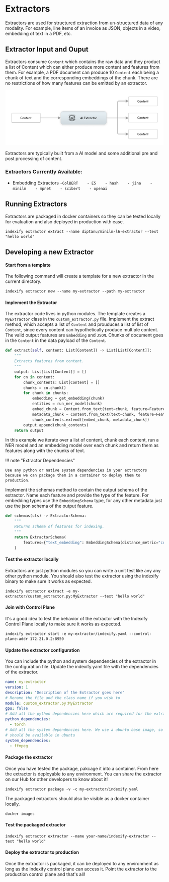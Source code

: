 # Extractors

Extractors are used for structured extraction from un-structured data of any modality. For example, line items of an invoice as JSON, objects in a video, embedding of text in a PDF, etc. 

## Extractor Input and Ouput 

Extractors consume `Content` which contains the raw data and they product a list of Content which can either produce more content and features from them. For example, a PDF document can produce 10 `Content` each being a chunk of text and the corresponding embeddings of the chunk. There are no restrictions of how many features can be emitted by an extractor. 

![High Level Concept](../images/Content_AI_Content.png)

Extractors are typically built from a AI model and some additional pre and post processing of content.
### Extractors Currently Available:
- Embedding Extractors
  `-ColBERT    - E5    - hash    - jina    - minilm    - mpnet    - scibert    - openai`

## Running Extractors

Extractors are packaged in docker containers so they can be tested locally for evaluation and also deployed in production with ease.

```shell
indexify extractor extract --name diptanu/minilm-l6-extractor --text "hello world"
```

## Developing a new Extractor

#### Start from a template

The following command will create a template for a new extractor in the current directory. 

```shell
indexify extractor new --name my-extractor --path my-extractor
```

#### Implement the Extractor 
The extractor code lives in python modules. The template creates a `MyExtractor` class in the `custom_extractor.py` file. Implement the extract method, which accepts a list of `Content` and prouduces a list of list of `Content`, since every content can hypothetically produce multiple content. The valid output features are `Embedding` and `JSON`. Chunks of document goes in the `Content` in the data payload of the `Content`. 

```python
def extract(self, content: List[Content]) -> List[List[Content]]:
    """
    Extracts features from content.
    """
    output: List[List[Content]] = []
    for cn in content:
        chunk_contents: List[Content] = []
        chunks = cn.chunk()
        for chunk in chunks:
            embedding = get_embedding(chunk)
            entities = run_ner_model(chunk)
            embed_chunk = Content.from_text(text=chunk, feature=Feature.embedding(name="text_embedding", value=embedding))
            metadata_chunk = Content.from_text(text=chunk, feature=Feature.metadata(name="metadata", json.dumps(entities))),
            chunk_contents.extend([embed_chunk, metadata_chunk])
        output.append(chunk_contents)
    return output
```

In this example we iterate over a list of content, chunk each content, run a NER model and an embedding model over each chunk and return them as features along with the chunks of text.

!!! note "Extractor Dependencies"

    Use any python or native system dependencies in your extractors because we can package them in a container to deploy them to production.

Implement the schemas method to contain the output schema of the extractor. Name each feature and provide the type of the feature. For embedding types use the `EmbeddingSchema` type, for any other metadata just use the json schema of the output feature.

```python
def schemas(cls) -> ExtractorSchema:
    """
    Returns schema of features for indexing.
    """
    return ExtractorSchema(
        features={"text_embedding": EmbeddingSchema(distance_metric="cosine", dim=3)},
    )
```

#### Test the extractor locally

Extractors are just python modules so you can write a unit test like any any other python module. You should also test the extractor using the indexify binary to make sure it works as expected. 

```shell
indexify extractor extract -e my-extractor/custom_extractor.py:MyExtractor --text "hello world"
```

#### Join with Control Plane
It's a good idea to test the behavior of the extractor with the Indexify Control Plane locally to make sure it works as expected. 

```shell
indexify extractor start -e my-extractor/indexify.yaml --control-plane-addr 172.21.0.2:8950
```

#### Update the extractor configuration
You can include the python and system dependencies of the extractor in the configuration file. Update the indexify.yaml file with the dependencies of the extractor. 

```yaml
name: my-extractor
version: 1
description: "Description of the Extractor goes here"
# Rename the file and the class name if you wish to
module: custom_extractor.py:MyExtractor
gpu: false
# Add all the python dependencies here which are required for the extractor to work
python_dependencies:
  - torch
# Add all the system dependencies here. We use a ubuntu base image, so the package names
# should be available in ubuntu
system_dependencies:
  - ffmpeg

```

#### Package the extractor
Once you have tested the package, pakcage it into a container. From here the extractor is deployable to any environment. You can share the extractor on our Hub for other developers to know about it! 

```shell
indexify extractor package -v -c my-extractor/indexify.yaml
```

The packaged extractors should also be visible as a docker container locally.
```shell
docker images
```

#### Test the packaged extractor

```shell
indexify extractor extractor --name your-name/indexify-extractor --text "hello world"
```

#### Deploy the extractor to production
Once the extractor is packaged, it can be deployed to any environment as long as the Indexify control plane can access it. Point the extractor to the production control plane and that's all! 
